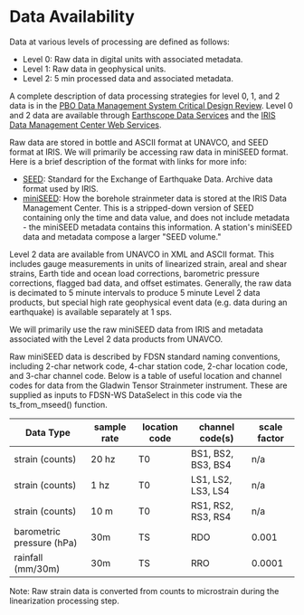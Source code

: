 # Data Availability

Data at various levels of processing are defined as follows:
- Level 0: Raw data in digital units with associated metadata. 
- Level 1: Raw data in geophysical units.
- Level 2: 5 min processed data and associated metadata.

A complete description of data processing strategies for level 0, 1, and 2 data is in the
[PBO Data Management System Critical Design Review](https://www.unavco.org/projects/past-projects/pbo/lib/docs/dms_cdr.pdf). Level 0 and 2 data are available through [Earthscope Data Services](https://www.unavco.org/data/strain-seismic/bsm-data/bsm-data.html) and the [IRIS Data Management Center Web Services](http://service.iris.edu/). 

Raw data are stored in bottle and ASCII format at UNAVCO, and SEED format at IRIS. We will primarily be accessing raw data in miniSEED format. Here is a brief description of the format with links for more info:
- [SEED](http://ds.iris.edu/ds/nodes/dmc/data/formats/#seed): Standard for the Exchange of Earthquake Data. Archive data format used by IRIS.
- [miniSEED](http://ds.iris.edu/ds/nodes/dmc/data/formats/miniseed/): How the borehole strainmeter data is stored at the IRIS Data Management Center. This is a stripped-down version of SEED containing only the time and data value, and does not include metadata - the miniSEED metadata contains this information. A station's miniSEED data and metadata compose a larger "SEED volume." 

Level 2 data are available from UNAVCO in XML and ASCII format. This includes gauge measurements in units of linearized strain, areal and shear strains, Earth tide and ocean load corrections, barometric pressure corrections, flagged bad data, and offset estimates. Generally, the raw data is decimated to 5 minute intervals to produce 5 minute Level 2 data products, but special high rate geophysical event data (e.g. data during an earthquake) is available separately at 1 sps.

We will primarily use the raw miniSEED data from IRIS and metadata associated with the Level 2 data products from UNAVCO. 

Raw miniSEED data is described by FDSN standard naming conventions, including 2-char network code, 4-char station code, 2-char location code, and 3-char channel code.  Below is a table of useful location and channel codes for data from the Gladwin Tensor Strainmeter instrument.  These are supplied as inputs to FDSN-WS DataSelect in this code via the ts_from_mseed() function.  

| Data Type| sample rate | location code | channel code(s)| scale factor
| --- | --- | --- | --- | --- | 
| strain (counts)| 20 hz | T0 | BS1, BS2, BS3, BS4| n/a
| strain  (counts)| 1 hz | T0 | LS1, LS2, LS3, LS4| n/a
| strain  (counts)| 10 m | T0 | RS1, RS2, RS3, RS4| n/a
| barometric pressure (hPa) | 30m | TS | RDO | 0.001
| rainfall (mm/30m) | 30m | TS | RRO | 0.0001

Note: Raw strain data is converted from counts to microstrain during the linearization processing step.
